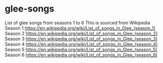 # glee-songs
List of glee songs from seasons 1 to 6
This is sourced from Wikipedia 
Season 1 https://en.wikipedia.org/wiki/List_of_songs_in_Glee_(season_1)
Season 2 https://en.wikipedia.org/wiki/List_of_songs_in_Glee_(season_2)
Season 3 https://en.wikipedia.org/wiki/List_of_songs_in_Glee_(season_3)
Season 4 https://en.wikipedia.org/wiki/List_of_songs_in_Glee_(season_4)
Season 5 https://en.wikipedia.org/wiki/List_of_songs_in_Glee_(season_5)
Season 6 https://en.wikipedia.org/wiki/List_of_songs_in_Glee_(season_6)
